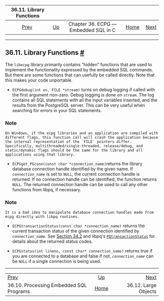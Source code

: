 <!--?xml version="1.0" encoding="UTF-8" standalone="no"?-->

|                       36.11. Library Functions                       |                                                        |                                      |                                                       |                                              |
| :------------------------------------------------------------------: | :----------------------------------------------------- | :----------------------------------: | ----------------------------------------------------: | -------------------------------------------: |
| [Prev](ecpg-process.html "36.10. Processing Embedded SQL Programs")  | [Up](ecpg.html "Chapter 36. ECPG — Embedded SQL in C") | Chapter 36. ECPG — Embedded SQL in C | [Home](index.html "PostgreSQL 17devel Documentation") |  [Next](ecpg-lo.html "36.12. Large Objects") |

***

## 36.11. Library Functions [#](#ECPG-LIBRARY)

The `libecpg` library primarily contains “hidden” functions that are used to implement the functionality expressed by the embedded SQL commands. But there are some functions that can usefully be called directly. Note that this makes your code unportable.

* `ECPGdebug(int on, FILE *stream)` turns on debug logging if called with the first argument non-zero. Debug logging is done on *`stream`*. The log contains all SQL statements with all the input variables inserted, and the results from the PostgreSQL server. This can be very useful when searching for errors in your SQL statements.

### Note

    On Windows, if the ecpg libraries and an application are compiled with different flags, this function call will crash the application because the internal representation of the `FILE` pointers differ. Specifically, multithreaded/single-threaded, release/debug, and static/dynamic flags should be the same for the library and all applications using that library.

* `ECPGget_PGconn(const char *connection_name)`returns the library database connection handle identified by the given name. If *`connection_name`* is set to `NULL`, the current connection handle is returned. If no connection handle can be identified, the function returns `NULL`. The returned connection handle can be used to call any other functions from libpq, if necessary.

### Note

    It is a bad idea to manipulate database connection handles made from ecpg directly with libpq routines.

* `ECPGtransactionStatus(const char *connection_name)` returns the current transaction status of the given connection identified by *`connection_name`*. See [Section 34.2](libpq-status.html "34.2. Connection Status Functions") and libpq's [`PQtransactionStatus`](libpq-status.html#LIBPQ-PQTRANSACTIONSTATUS) for details about the returned status codes.

* `ECPGstatus(int lineno, const char* connection_name)` returns true if you are connected to a database and false if not. *`connection_name`* can be `NULL` if a single connection is being used.

***

|                                                                      |                                                        |                                              |
| :------------------------------------------------------------------- | :----------------------------------------------------: | -------------------------------------------: |
| [Prev](ecpg-process.html "36.10. Processing Embedded SQL Programs")  | [Up](ecpg.html "Chapter 36. ECPG — Embedded SQL in C") |  [Next](ecpg-lo.html "36.12. Large Objects") |
| 36.10. Processing Embedded SQL Programs                              |  [Home](index.html "PostgreSQL 17devel Documentation") |                         36.12. Large Objects |
